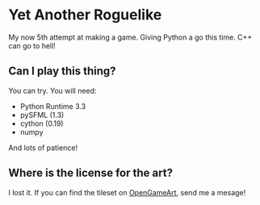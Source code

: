 # Yet Another Roguelike

My now 5th attempt at making a game. Giving Python a go this time. C++ can go to hell!

## Can I play this thing?

You can try. You will need:

* Python Runtime 3.3
* pySFML (1.3)
* cython (0.19)
* numpy

And lots of patience!

## Where is the license for the art?

I lost it. If you can find the tileset on [OpenGameArt](opengameart.org), send me a mesage!